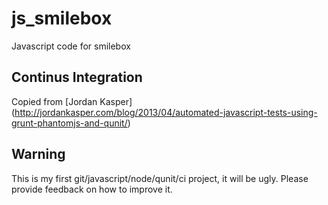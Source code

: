 # js_smilebox

Javascript code for smilebox

## Continus Integration 
Copied from [Jordan Kasper] (http://jordankasper.com/blog/2013/04/automated-javascript-tests-using-grunt-phantomjs-and-qunit/)

## Warning 
This is my first git/javascript/node/qunit/ci project, it will be ugly. Please provide feedback on how to improve it.
